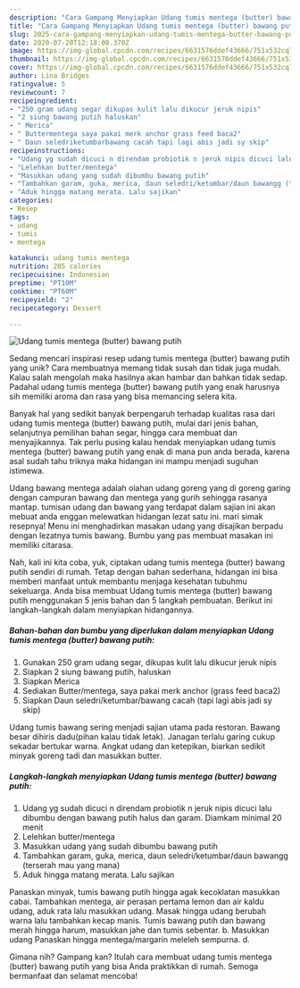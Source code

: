 ```yaml
---
description: "Cara Gampang Menyiapkan Udang tumis mentega (butter) bawang putih, Sempurna"
title: "Cara Gampang Menyiapkan Udang tumis mentega (butter) bawang putih, Sempurna"
slug: 2025-cara-gampang-menyiapkan-udang-tumis-mentega-butter-bawang-putih-sempurna
date: 2020-07-20T12:18:00.370Z
image: https://img-global.cpcdn.com/recipes/6631576ddef43666/751x532cq70/udang-tumis-mentega-butter-bawang-putih-foto-resep-utama.jpg
thumbnail: https://img-global.cpcdn.com/recipes/6631576ddef43666/751x532cq70/udang-tumis-mentega-butter-bawang-putih-foto-resep-utama.jpg
cover: https://img-global.cpcdn.com/recipes/6631576ddef43666/751x532cq70/udang-tumis-mentega-butter-bawang-putih-foto-resep-utama.jpg
author: Lina Bridges
ratingvalue: 5
reviewcount: 7
recipeingredient:
- "250 gram udang segar dikupas kulit lalu dikucur jeruk nipis"
- "2 siung bawang putih haluskan"
- " Merica"
- " Buttermentega saya pakai merk anchor grass feed baca2"
- " Daun seledriketumbarbawang cacah tapi lagi abis jadi sy skip"
recipeinstructions:
- "Udang yg sudah dicuci n direndam probiotik n jeruk nipis dicuci lalu dibumbu dengan bawang putih halus dan garam. Diamkam minimal 20 menit"
- "Lelehkan butter/mentega"
- "Masukkan udang yang sudah dibumbu bawang putih"
- "Tambahkan garam, guka, merica, daun seledri/ketumbar/daun bawangg (terserah mau yang mana)"
- "Aduk hingga matang merata. Lalu sajikan"
categories:
- Resep
tags:
- udang
- tumis
- mentega

katakunci: udang tumis mentega 
nutrition: 205 calories
recipecuisine: Indonesian
preptime: "PT10M"
cooktime: "PT60M"
recipeyield: "2"
recipecategory: Dessert

---
```



![Udang tumis mentega (butter) bawang putih](https://img-global.cpcdn.com/recipes/6631576ddef43666/751x532cq70/udang-tumis-mentega-butter-bawang-putih-foto-resep-utama.jpg)

Sedang mencari inspirasi resep udang tumis mentega (butter) bawang putih yang unik? Cara membuatnya memang tidak susah dan tidak juga mudah. Kalau salah mengolah maka hasilnya akan hambar dan bahkan tidak sedap. Padahal udang tumis mentega (butter) bawang putih yang enak harusnya sih memiliki aroma dan rasa yang bisa memancing selera kita.

Banyak hal yang sedikit banyak berpengaruh terhadap kualitas rasa dari udang tumis mentega (butter) bawang putih, mulai dari jenis bahan, selanjutnya pemilihan bahan segar, hingga cara membuat dan menyajikannya. Tak perlu pusing kalau hendak menyiapkan udang tumis mentega (butter) bawang putih yang enak di mana pun anda berada, karena asal sudah tahu triknya maka hidangan ini mampu menjadi suguhan istimewa.

Udang bawang mentega adalah olahan udang goreng yang di goreng garing dengan campuran bawang dan mentega yang gurih sehingga rasanya mantap. tumisan udang dan bawang yang terdapat dalam sajian ini akan mebuat anda enggan melewatkan hidangan lezat satu ini. mari simak resepnya! Menu ini menghadirkan masakan udang yang disajikan berpadu dengan lezatnya tumis bawang. Bumbu yang pas membuat masakan ini memiliki citarasa.


Nah, kali ini kita coba, yuk, ciptakan udang tumis mentega (butter) bawang putih sendiri di rumah. Tetap dengan bahan sederhana, hidangan ini bisa memberi manfaat untuk membantu menjaga kesehatan tubuhmu sekeluarga. Anda bisa membuat Udang tumis mentega (butter) bawang putih menggunakan 5 jenis bahan dan 5 langkah pembuatan. Berikut ini langkah-langkah dalam menyiapkan hidangannya.

<!--inarticleads1-->

##### Bahan-bahan dan bumbu yang diperlukan dalam menyiapkan Udang tumis mentega (butter) bawang putih:

1. Gunakan 250 gram udang segar, dikupas kulit lalu dikucur jeruk nipis
1. Siapkan 2 siung bawang putih, haluskan
1. Siapkan  Merica
1. Sediakan  Butter/mentega, saya pakai merk anchor (grass feed baca2)
1. Siapkan  Daun seledri/ketumbar/bawang cacah (tapi lagi abis jadi sy skip)


Udang tumis bawang sering menjadi sajian utama pada restoran. Bawang besar dihiris dadu(pihan kalau tidak letak). Janagan terlalu garing cukup sekadar bertukar warna. Angkat udang dan ketepikan, biarkan sedikit minyak goreng tadi dan masukkan butter. 

<!--inarticleads2-->

##### Langkah-langkah menyiapkan Udang tumis mentega (butter) bawang putih:

1. Udang yg sudah dicuci n direndam probiotik n jeruk nipis dicuci lalu dibumbu dengan bawang putih halus dan garam. Diamkam minimal 20 menit
1. Lelehkan butter/mentega
1. Masukkan udang yang sudah dibumbu bawang putih
1. Tambahkan garam, guka, merica, daun seledri/ketumbar/daun bawangg (terserah mau yang mana)
1. Aduk hingga matang merata. Lalu sajikan


Panaskan minyak, tumis bawang putih hingga agak kecoklatan masukkan cabai. Tambahkan mentega, air perasan pertama lemon dan air kaldu udang, aduk rata lalu masukkan udang. Masak hingga udang berubah warna lalu tambahkan kecap manis. Tumis bawang putih dan bawang merah hingga harum, masukkan jahe dan tumis sebentar. b. Masukkan udang Panaskan hingga mentega/margarin meleleh sempurna. d. 

Gimana nih? Gampang kan? Itulah cara membuat udang tumis mentega (butter) bawang putih yang bisa Anda praktikkan di rumah. Semoga bermanfaat dan selamat mencoba!
